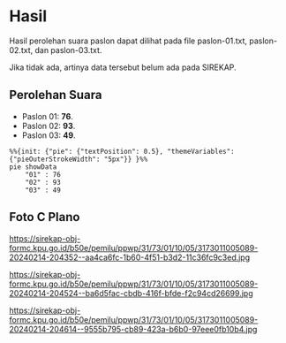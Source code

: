 # Hasil

Hasil perolehan suara paslon dapat dilihat pada file paslon-01.txt, paslon-02.txt, dan paslon-03.txt.

Jika tidak ada, artinya data tersebut belum ada pada SIREKAP.

## Perolehan Suara

 * Paslon 01: **76**.
 * Paslon 02: **93**.
 * Paslon 03: **49**.

```mermaid
%%{init: {"pie": {"textPosition": 0.5}, "themeVariables": {"pieOuterStrokeWidth": "5px"}} }%%
pie showData
    "01" : 76
    "02" : 93
    "03" : 49
```
## Foto C Plano

https://sirekap-obj-formc.kpu.go.id/b50e/pemilu/ppwp/31/73/01/10/05/3173011005089-20240214-204352--aa4ca6fc-1b60-4f51-b3d2-11c36fc9c3ed.jpg

https://sirekap-obj-formc.kpu.go.id/b50e/pemilu/ppwp/31/73/01/10/05/3173011005089-20240214-204524--ba6d5fac-cbdb-416f-bfde-f2c94cd26699.jpg

https://sirekap-obj-formc.kpu.go.id/b50e/pemilu/ppwp/31/73/01/10/05/3173011005089-20240214-204614--9555b795-cb89-423a-b6b0-97eee0fb10b4.jpg
